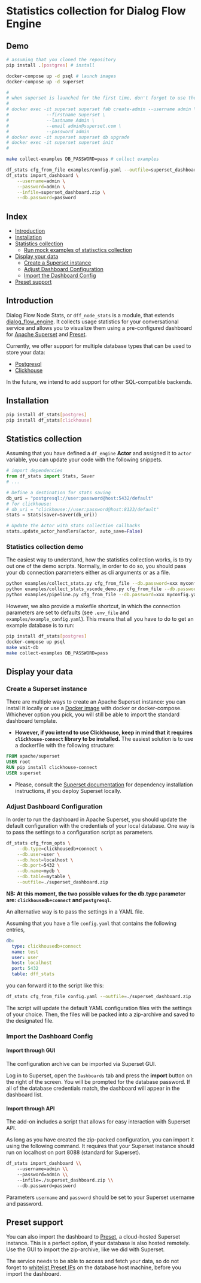 # Statistics collection for Dialog Flow Engine

## Demo

```bash
# assuming that you cloned the repository
pip install .[postgres] # install

docker-compose up -d psql # launch images
docker-compose up -d superset

#
# when superset is launched for the first time, don't forget to use the following commands:
#
# docker exec -it superset superset fab create-admin --username admin \
#              --firstname Superset \
#              --lastname Admin \
#              --email admin@superset.com \
#              --password admin
# docker exec -it superset superset db upgrade
# docker exec -it superset superset init
#

make collect-examples DB_PASSWORD=pass # collect examples

df_stats cfg_from_file examples/config.yaml --outfile=superset_dashboard.zip # visualize examples
df_stats import_dashboard \
    --username=admin \
    --password=admin \
    --infile=superset_dashboard.zip \
    --db.password=password
```

## Index

- [Introduction](#introduction)
- [Installation](#installation)
- [Statistics collection](#statistics-collection)
    - [Run mock examples of statisctics collection](#run-mock-examples-of-statisctics-collection)
- [Display your data](#display-your-data)
    - [Create a Superset instance](#create-a-superset-instance)
    - [Adjust Dashboard Configuration](#adjust-dashboard-configuration)
    - [Import the Dashboard Config](#import-the-dashboard-config)
- [Preset support](#preset-support)

## Introduction

Dialog Flow Node Stats, or `dff_node_stats` is a module, that extends [dialog_flow_engine](https://github.com/deepmipt/dialog_flow_engine). It collects usage statistics for your conversational service and allows you to visualize them using a pre-configured dashboard for [Apache Superset](https://superset.apache.org/) and [Preset](https://preset.io/).

Currently, we offer support for multiple database types that can be used to store your data:

* [Postgresql](https://www.postgresql.org/)
* [Clickhouse](https://clickhouse.com/)

In the future, we intend to add support for other SQL-compatible backends.

## Installation

```bash
pip install df_stats[postgres]
pip install df_stats[clickhouse]
```

## Statistics collection

Assuming that you have defined a `df_engine` **Actor** and assigned it to `actor` variable, you can update your code with the following snippets.

```python
# import dependencies
from df_stats import Stats, Saver
# ...

# Define a destination for stats saving
db_uri = "postgresql://user:password@host:5432/default"
# for clickhouse:
# db_uri = "clickhouse://user:password@host:8123/default"
stats = Stats(saver=Saver(db_uri))

# Update the Actor with stats collection callbacks
stats.update_actor_handlers(actor, auto_save=False)
```

### Statistics collection demo

The easiest way to understand, how the statistics collection works, is to try out one of the demo scripts.
Normally, in order to do so, you should pass your db connection parameters either as cli arguments or as a file.

```bash
python examples/collect_stats.py cfg_from_file --db.password=xxx myconfig.yaml
python examples/collect_stats_vscode_demo.py cfg_from_file --db.password=xxx myconfig.yaml
python examples/pipeline.py cfg_from_file --db.password=xxx myconfig.yaml
```

However, we also provide a makefile shortcut, in which the connection parameters are set to defaults (see `.env_file` and `examples/example_config.yaml`). This means that all you have to do to get an example database is to run:

```bash
pip install df_stats[postgres]
docker-compose up psql
make wait-db
make collect-examples DB_PASSWORD=pass
```

## Display your data

### Create a Superset instance

There are multiple ways to create an Apache Superset instance: you can install it locally or use a [Docker image](https://hub.docker.com/r/apache/superset) with docker or docker-compose. Whichever option you pick, you will still be able to import the standard dashboard template.

* **However, if you intend to use Clickhouse, keep in mind that it requires `clickhouse-connect` library to be installed.** 
The easiest solution is to use a dockerfile with the following structure:

```dockerfile
FROM apache/superset
USER root
RUN pip install clickhouse-connect
USER superset
```
* Please, consult the [Superset documentation](https://superset.apache.org/docs/databases/installing-database-drivers/) for dependency installation instructions, if you deploy Superset locally.

### Adjust Dashboard Configuration

In order to run the dashboard in Apache Superset, you should update the default configuration with the credentials of your local database.
One way is to pass the settings to a configuration script as parameters.

```bash
df_stats cfg_from_opts \
    --db.type=clickhousedb+connect \
    --db.user=user \
    --db.host=localhost \
    --db.port=5432 \
    --db.name=mydb \
    --db.table=mytable \
    --outfile=./superset_dashboard.zip
```

**NB: At this moment, the two possible values for the db.type parameter are: `clickhousedb+connect` and `postgresql`.**

An alternative way is to pass the settings in a YAML file. 


Assuming that you have a file `config.yaml` that contains the following entries, 

```yaml
db:
  type: clickhousedb+connect
  name: test
  user: user
  host: localhost
  port: 5432
  table: dff_stats
```

you can forward it to the script like this:

```bash
df_stats cfg_from_file config.yaml --outfile=./superset_dashboard.zip
```

The script will update the default YAML configuration files with the settings of your choice. Then, the files will be packed into a zip-archive and saved to the designated file.

### Import the Dashboard Config

#### Import through GUI

The configuration archive can be imported via Superset GUI.

Log in to Superset, open the `Dashboards` tab and press the **import** button on the right of the screen. You will be prompted for the database password. If all of the database credentials match, the dashboard will appear in the dashboard list.

#### Import through API

The add-on includes a script that allows for easy interaction with Superset API.

As long as you have created the zip-packed configuration, you can import it using the following command. It requires that your Superset instance should run on localhost on port 8088 (standard for Superset).

```bash
df_stats import_dashboard \\
    --username=admin \\
    --password=admin \\
    --infile=./superset_dashboard.zip \\
    --db.password=password
```

Parameters `username` and `password` should be set to your Superset username and password.

## Preset support

You can also import the dashboard to [Preset](https://preset.io/), a cloud-hosted Superset instance. This is a perfect option, if your database is also hosted remotely. Use the GUI to import the zip-archive, like we did with Superset.

The service needs to be able to access and fetch your data, so do not forget to [whitelist Preset IPs](https://docs.preset.io/docs/connecting-your-data) on the database host machine, before you import the dashboard. 
